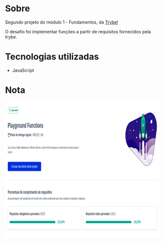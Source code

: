 <h1>Sobre</h1>
<p>Segundo projeto do módulo 1 - Fundamentos, da <a href="https://betrybe.com" target="_blank">Trybe!</a></p>
<p>O desafio foi implementar funções a partir de requisitos fornecidos pela trybe.</p>

<h1>Tecnologias utilizadas</h1>
<ul>
  <li>JavaScript</li>
</ul>

<h1>Nota</h1>
<img src="./playgroundfunctions.png" alt="nota do projeto" width='800' height='450'>
